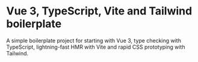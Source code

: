 # Vue 3, TypeScript, Vite and Tailwind boilerplate

A simple boilerplate project for starting with Vue 3, type checking with TypeScript, lightning-fast HMR with Vite and rapid CSS prototyping with Tailwind.
